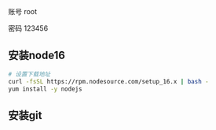 账号 root

密码 123456



## 安装node16

```sh
# 设置下载地址
curl -fsSL https://rpm.nodesource.com/setup_16.x | bash -
yum install -y nodejs
```



## 安装git



